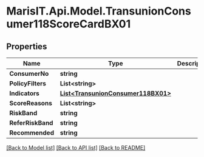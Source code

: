 
# MarisIT.Api.Model.TransunionConsumer118ScoreCardBX01

## Properties

Name | Type | Description | Notes
------------ | ------------- | ------------- | -------------
**ConsumerNo** | **string** |  | [optional] 
**PolicyFilters** | **List&lt;string&gt;** |  | [optional] 
**Indicators** | [**List&lt;TransunionConsumer118BX01&gt;**](TransunionConsumer118BX01.md) |  | [optional] 
**ScoreReasons** | **List&lt;string&gt;** |  | [optional] 
**RiskBand** | **string** |  | [optional] 
**ReferRiskBand** | **string** |  | [optional] 
**Recommended** | **string** |  | [optional] 

[[Back to Model list]](../README.md#documentation-for-models)
[[Back to API list]](../README.md#documentation-for-api-endpoints)
[[Back to README]](../README.md)

